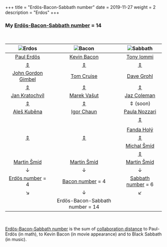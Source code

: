 +++
title = "Erdös-Bacon-Sabbath number"
date = 2019-11-27
weight = 2
description = "Erdos"
+++


### My [Erdös-Bacon-Sabbath number](https://news.asu.edu/20160126-creativity-lawrence-krauss-erdos-bacon-sabbath-score) = 14

&nbsp;


|  ![Erdos](/images/erdos-middle.png "Erdös")  | ![Bacon](/images/bacon-middle.png "Bacon") | ![Sabbath](/images/sabbath.png "Sabbath")|
| :---: | :---: | :---: |
| [Paul Erdös](https://mathscinet.ams.org/mathscinet/MRAuthorID/189017) | [Kevin Bacon](https://www.themoviedb.org/person/4724-kevin-bacon) | [Tony Iommi](https://en.wikipedia.org/wiki/Black_Sabbath) |
| [⇕](https://mathscinet.ams.org/mathscinet-getitem?mr=1133813) | [⇕](https://www.themoviedb.org/movie/881-a-few-good-men) | [⇕](https://youtu.be/Q6fYiy0NMXY) |
| [John Gordon Gimbel](https://mathscinet.ams.org/mathscinet/MRAuthorID/73755)  | [Tom Cruise](https://www.themoviedb.org/person/500-tom-cruise) |  [Dave Grohl](https://en.wikipedia.org/wiki/Dave_Grohl) |
| [⇕](https://mathscinet.ams.org/mathscinet-getitem?mr=2567969)  | [⇕](https://www.themoviedb.org/movie/954-mission-impossible) |  [⇕](https://youtu.be/mvYa-s2z9G8)
 [Jan Kratochvíl](https://mathscinet.ams.org/mathscinet/MRAuthorID/201713)  | [Marek Vašut](https://www.themoviedb.org/person/10849-marek-va-ut) | [Jaz Coleman](https://en.wikipedia.org/wiki/Jaz_Coleman) |
| [⇕](https://mathscinet.ams.org/mathscinet-getitem?mr=1483756)  | [⇕](https://www.csfd.cz/film/180942-cerni-andele/prehled/) | ⇕ (soon) |
| [Aleš Kuběna](https://mathscinet.ams.org/mathscinet/MRAuthorID/600105)  | [Igor Chaun](https://www.csfd.cz/tvurce/17824-igor-chaun/prehled/) | [Paula Nozzari](https://www.instagram.com/paulanozzari/) 
| |  | [⇕](https://youtu.be/lc-13kcum7o?t=2193)|
|  | |  | 
| | | [Fanda Holý](https://www.holyfanda.com/) |
 | [⇕](http://www.utia.cz/biblio?pub=0546282)  | [⇕](https://youtu.be/lc-13kcum7o)  | [⇕](https://bandzone.cz/bylpes) 
 | | | [Michal Šmíd](https://www.pametnaroda.cz/cs/michal-smid)
 | | | [⇕](https://cs.wikipedia.org/wiki/Klec_(hudebn%C3%AD_skupina)) 
 [Martin Šmíd](https://mathscinet.ams.org/mathscinet/MRAuthorID/754200)  | [Martin Šmíd](http://www.martinsmid.cz/cz/listopad-89/) | [Martin Šmíd](http://www.martinsmid.cz/cz/klec/)
 | ↓ | ↓ | ↓ |
| [Erdös number](https://en.wikipedia.org/wiki/Erd%C5%91s_number) = 4 | [Bacon number](https://en.wikipedia.org/wiki/Six_Degrees_of_Kevin_Bacon) = 4  | [Sabbath number](https://news.asu.edu/20160126-creativity-lawrence-krauss-erdos-bacon-sabbath-score) = 6 |
 | ↘ | ↓ | ↙ | 
| | Erdös-Bacon-Sabbath number = 14| | 

&nbsp;

[Erdös-Bacon-Sabbath number](https://news.asu.edu/20160126-creativity-lawrence-krauss-erdos-bacon-sabbath-score) is the sum of [collaboration distance](https://mathscinet.ams.org/mathscinet/collaborationDistance.html) to Paul-Erdös (in math), to Kevin Bacon (in movie appearance) and to Black Sabbath (in music). 






